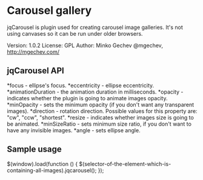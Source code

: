 Carousel gallery
============

jqCarousel is plugin used for creating carousel image galleries.
It's not using canvases so it can be run under older browsers.

Version: 1.0.2
License: GPL
Author: Minko Gechev @mgechev, http://mgechev.com/

jqCarousel API
----------------------

*focus - ellipse's focus.
*eccentricity - ellipse eccentricity.
*animationDuration - the animation duration in milliseconds.
*opacity - indicates whether the plugin is going to animate images opacity.
*minOpacity -  sets the minimum opacity (if you don't want any transparent images).
*direction - rotation direction. Possible values for this property are: "cw", "ccw", "shortest".
*resize - indicates whether images size is going to be animated.
*minSizeRatio - sets minimum size ratio, if you don't want to have any invisible images.
*angle - sets ellipse angle.

Sample usage
---------------------

$(window).load(function () {
    $(selector-of-the-element-which-is-containing-all-images).jqcarousel();
});